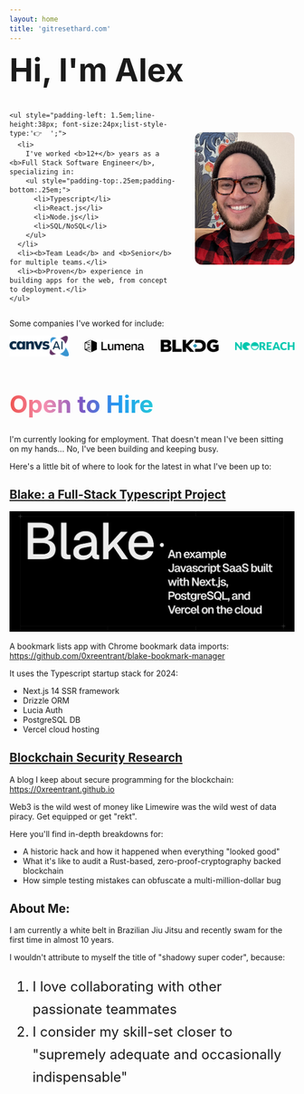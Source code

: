 ```yaml
---
layout: home
title: 'gitresethard.com'
---
```


<h1 style="margin-top:0;font-size:56px;">Hi, I'm Alex <span id="face"></span></h1>

<img src="images/me.png" style="margin-left:2em;margin-top:2.75em;float:right;width:35%;border-radius:12px 12px 12px 12px;object-fit:cover">

    <ul style="padding-left: 1.5em;line-height:38px; font-size:24px;list-style-type:'👉  ';">
      <li>
        I've worked <b>12+</b> years as a <b>Full Stack Software Engineer</b>, specializing in:
        <ul style="padding-top:.25em;padding-bottom:.25em;">
          <li>Typescript</li> 
          <li>React.js</li> 
          <li>Node.js</li> 
          <li>SQL/NoSQL</li>
        </ul>
      </li>
      <li><b>Team Lead</b> and <b>Senior</b> for multiple teams.</li>
      <li><b>Proven</b> experience in building apps for the web, from concept to deployment.</li>
    </ul>

<p style="margin-top:2em;">
  Some companies I've worked for include:
</p>


<div style="padding-top:0em;padding-bottom: 1em;width:100%;display:flex;gap: 2em;align-items:center;">
  <a target="_blank" href="https://canvs.ai" style="display:inline-block;width:25%;">
    <img src="images/canvs.png"    />
  </a>
  <a target="_blank" href="https://lumenalabs.com" style="display:inline-block;width:25%;">
    <img src="images/lumena.png"   />
  </a>
  <a target="_blank" href="https://blkdg.com" style="display:inline-block;width:25%;">
    <img src="images/blkdg.png"    />
  </a>
  <a target="_blank" href="https://neoreach.com" style="display:inline-block;width:25%;">
    <img src="images/neoreach.svg" />
  </a>
</div>

<h1 style="margin-top:1em; font-size: 42px;font-weight:bold; background: linear-gradient(to right, #ef5350, #f48fb1, #7e57c2, #2196f3, #26c6da, #43a047, #eeff41, #f9a825, #ff5722); -webkit-background-clip: text; -webkit-text-fill-color: transparent;">
  <a href="https://linkedin.com/in/alexanderlperez" target="_blank" style="">Open to Hire</a>
</h1>

I'm currently looking for employment.  That doesn't mean I've been sitting on my hands... No, I've been building and keeping busy.  

Here's a little bit of where to look for the latest in what I've been up to:

<h2><a href="https://github.com/0xreentrant/blake-bookmark-manager" target="_blank">Blake: a Full-Stack Typescript Project</a></h2>

![Blake](images/blake.png)

A bookmark lists app with Chrome bookmark data imports: <a href="https://github.com/0xreentrant/blake-bookmark-manager" target="_blank">https://github.com/0xreentrant/blake-bookmark-manager</a>

It uses the Typescript startup stack for 2024:
- Next.js 14 SSR framework
- Drizzle ORM
- Lucia Auth
- PostgreSQL DB
- Vercel cloud hosting

<h2><a href="https://0xreentrant.github.io" target="_blank">Blockchain Security Research</a></h2>

A blog I keep about secure programming for the blockchain: <a href="https://0xreentrant.github.io" target="_blank">https://0xreentrant.github.io</a>

Web3 is the wild west of money like Limewire was the wild west of data piracy. Get equipped or get "rekt".  

Here you'll find in-depth breakdowns for:

- A historic hack and how it happened when everything "looked good"
- What it's like to audit a Rust-based, zero-proof-cryptography backed blockchain
- How simple testing mistakes can obfuscate a multi-million-dollar bug

## About Me:
I am currently a white belt in Brazilian Jiu Jitsu and recently swam for the first time in almost 10 years.  

I wouldn't attribute to myself the title of "shadowy super coder", because:

<ol style="font-size: 24px;line-height:40px">
  <li>I love collaborating with other passionate teammates</li>
  <li>I consider my skill-set closer to "supremely adequate and occasionally indispensable"</li>
</ol>



